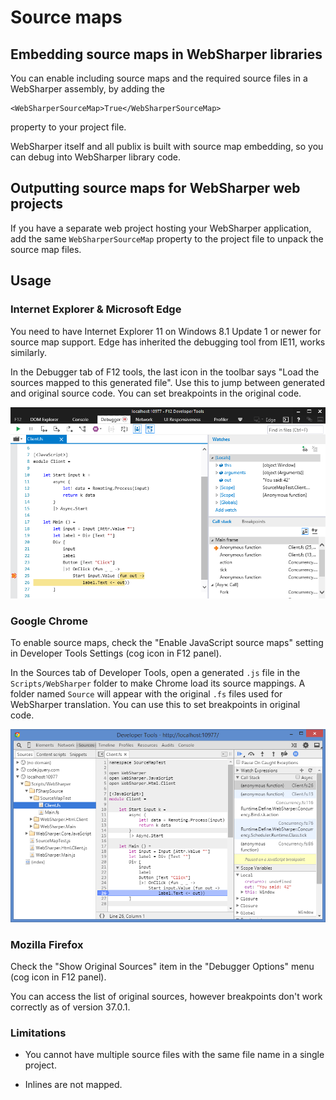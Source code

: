 # Source maps

## Embedding source maps in WebSharper libraries

You can enable including source maps and the required source files
in a WebSharper assembly, by adding the

    <WebSharperSourceMap>True</WebSharperSourceMap>

property to your project file.

WebSharper itself and all publix  is built with source map embedding, so you can debug into
WebSharper library code.

## Outputting source maps for WebSharper web projects

If you have a separate web project hosting your WebSharper application,
add the same `WebSharperSourceMap` property to the project file to unpack
the source map files.

## Usage

### Internet Explorer & Microsoft Edge

You need to have Internet Explorer 11 on Windows 8.1 Update 1 or newer
for source map support.
Edge has inherited the debugging tool from IE11, works similarly.

In the Debugger tab of F12 tools, the last icon in the toolbar says
"Load the sources mapped to this generated file".
Use this to jump between generated and original source code.
You can set breakpoints in the original code.

![IE source mapping](images/ExplorerSourceMap.PNG)

### Google Chrome

To enable source maps, check the "Enable JavaScript source maps" 
setting in Developer Tools Settings (cog icon in F12 panel).

In the Sources tab of Developer Tools, open a generated `.js` file in 
the `Scripts/WebSharper` folder to make Chrome load its source mappings.
A folder named `Source` will appear with the original `.fs` files used
for WebSharper translation.
You can use this to set breakpoints in original code.

![Chrome source mapping](images/ChromeSourceMap.PNG)

### Mozilla Firefox

Check the "Show Original Sources" item in the "Debugger Options"
menu (cog icon in F12 panel).

You can access the list of original sources, however breakpoints
don't work correctly as of version 37.0.1.

### Limitations

* You cannot have multiple source files with the same file name in a single project.

* Inlines are not mapped.
